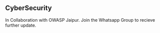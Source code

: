 ## CyberSecurity

In Collaboration with OWASP Jaipur. 
Join the Whatsapp Group to recieve further update.
